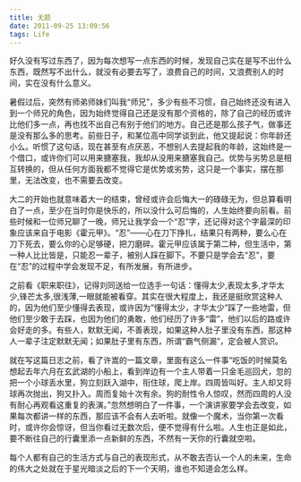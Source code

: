 ```yaml
---
title: 无题
date: 2011-09-25 13:09:56
tags: Life
---
```


好久没有写过东西了，因为每次想写一点东西的时候，发现自己实在是写不出什么东西，既然写不出什么，就没有必要去写了，浪费自己的时间，又浪费别人的时间，实在没有什么意义。
 
暑假过后，突然有师弟师妹们叫我“师兄”，多少有些不习惯，自己始终还没有进入到一个师兄的角色，因为始终觉得自己还是没有那个资格的，除了自己的经历或许比他们多一点，再也找不出自己有别于他们的地方。自己还是那么孩子气，做事还是没有那么多的思考。前些日子，和某位高中同学谈到此，他又提起说：你年龄还小么。听惯了这句话，现在甚至有点厌恶，不想别人去提起我的年龄，这始终是一个借口，或许你们可以用来搪塞我，我却从没用来搪塞我自己。优势与劣势总是相互转换的，但从任何方面我都不觉得它是优势或劣势，这只是一个事实，摆在那里，无法改变，也不需要去改变。

<!-- more -->
 
大二的开始也就意味着大一的结束，曾经或许会后悔大一的碌碌无为，但总算看明白了一点，至少在当时你是快乐的，所以没什么可后悔的，人生始终要向前看。前些时候和一位师兄聊了一晚，师兄让我学会一个“忍”字，还记得对这个字最深的印象应该来自于电影《霍元甲》。“忍”——心在刀下挣扎，结果只有两种，要么心在刀下死去，要么你的心足够硬，把刀磨碎。霍元甲应该属于第二种，但生活中，第一种人比比皆是，只能忍一辈子，被别人踩在脚下。不要只是学会去“忍”，要在“忍”的过程中学会发现不足，有所发展，有所进步。
 
 
之前看《职来职往》，记得刘同送给一位选手一句话：懂得太少,表现太多,才华太少,锋芒太多,很浅薄,一眼就能被看穿。其实在很大程度上，我还是挺欣赏这种人的，因为他们至少懂得去表现，或许因为”懂得太少，才华太少”踩了一些地雷，但他们至少敢于去踩，也因为他们的勇敢，他们经历了许多“雷”，他们以后的路或许会好走的多。有些人，默默无闻，不善表现，如果这种人肚子里没有东西，那这种人一辈子注定默默无闻；如果肚子里有东西，所谓“霸气侧漏”，定会被人赏识。
 
 
就在写这篇日志之前，看了许嵩的一篇文章，里面有这么一件事“吃饭的时候莫名想起去年六月在玄武湖的小船上，看到岸边有一个主人带着一只金毛巡回犬，忽的把一个小球丢水里，狗立刻跃入湖中，衔住球，爬上岸。四周皆叫好。主人却又将球再次抛出，狗又扑入。周而复始十次有余。狗的耐性令人惊叹，然而四周的人没有耐心再观看这重复的表演。”忽然想明白了一件事，一个演讲家要学会去改变，如果每次都讲一样的东西，那应该不会有人去听啦。就像一个魔术，当你第一次看时，或许你会惊讶，但当你看过无数次后，便不觉得有什么啦。人生也正是如此，要不断往自己的行囊里添一点新鲜的东西，不然有一天你的行囊就空啦。
 
每个人都有自己的生活方式与自己的表现形式，从不敢去否认一个人的未来，生命的伟大之处就在于星光暗淡之后的下一个天明，谁也不知道会怎么样。